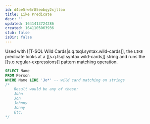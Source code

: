 ```yaml
---
id: d4oe5rw5r85eobqy2xjltoo
title: Like Predicate
desc: ''
updated: 1641413724286
created: 1641105063936
stub: false
isDir: false
---
```



Used with [[T-SQL Wild Cards|s.q.tsql.syntax.wild-cards]], the `LIKE` predicate looks at a [[s.q.tsql.syntax.wild-cards]] string and runs the [[s.o.regular-expressions]] pattern matching operation.

```sql
SELECT Name
FROM Person
WHERE Name LIKE 'Jo*' -- wild card matching on strings
/*
	Result would be any of these:
	John
	Jon
	Johnny
	Jonny
	Etc.
*/

```

